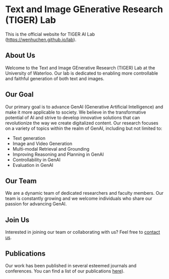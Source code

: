 # Text and Image GEnerative Research (TIGER) Lab   
  
This is the official website for TIGER AI Lab (https://wenhuchen.github.io/lab). 

## About Us  
Welcome to the Text and Image GEnerative Research (TIGER) Lab at the University of Waterloo. Our lab is dedicated to enabling more controllable and faithful generation of both text and images.   
  
## Our Goal  
Our primary goal is to advance GenAI (Generative Artificial Intelligence) and make it more applicable to society. We believe in the transformative potential of AI and strive to develop innovative solutions that can revolutionize the way we create digitalized content. Our research focuses on a variety of topics within the realm of GenAI, including but not limited to:    
* Text generation
* Image and Video Generation
* Multi-modal Retrieval and Grounding
* Improving Reasoning and Planning in GenAI
* Controllability in GenAI
* Evaluation in GenAI
  
## Our Team  
We are a dynamic team of dedicated researchers and faculty members. Our team is constantly growing and we welcome individuals who share our passion for advancing GenAI.  
  
## Join Us  
Interested in joining our team or collaborating with us? Feel free to [contact us](mailto:wenhuchen@uwaterloo.ca).  
  
## Publications  
Our work has been published in several esteemed journals and conferences. You can find a list of our publications [here](https://wenhuchen.github.io/publication.html)).  



